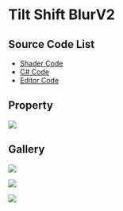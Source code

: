 
# Tilt Shift BlurV2

## Source Code List
- [Shader Code](Shader/TiltShiftBlurV2.shader)
- [C# Code](TiltShiftBlurV2.cs)
- [Editor Code](Editor/TiltShiftBlurV2Editor.cs)


## Property
![](https://github.com/QianMo/X-PostProcessing-Gallery/tree/master/Media/Blur/TiltShiftBlurV2/TiltShiftBlurV2Property.png)

## Gallery
![](https://github.com/QianMo/X-PostProcessing-Gallery/tree/master/Media/Blur/TiltShiftBlurV2/TiltShiftBlurV2.png)

![](https://github.com/QianMo/X-PostProcessing-Gallery/tree/master/Media/Blur/TiltShiftBlurV2/TiltShiftBlurV2-1.gif)

![](https://github.com/QianMo/X-PostProcessing-Gallery/tree/master/Media/Blur/TiltShiftBlurV2/TiltShiftBlurV2-2.gif)